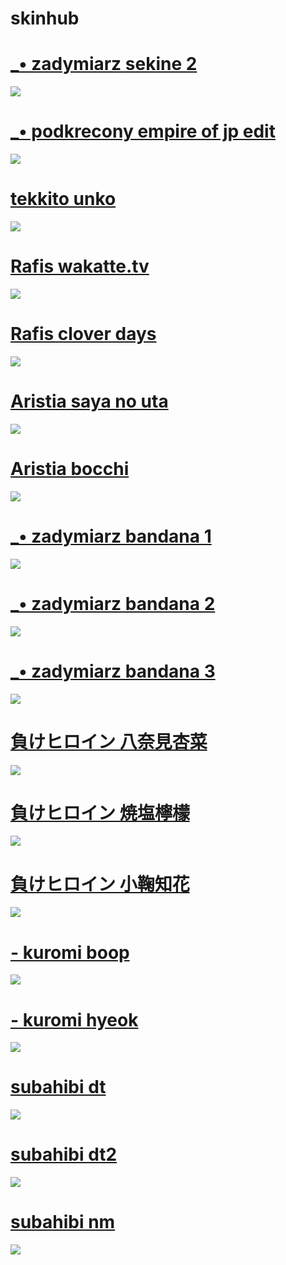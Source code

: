 # skinhub

# [_• zadymiarz sekine 2](https://drive.google.com/file/d/1TBWkoCelx3l6N1Ln1mIcg43Y-rbZnDIt/view?usp=drive_link)
![](https://github.com/user-attachments/assets/bf56dd05-8281-4f5f-915e-973632002d45)

# [_• podkrecony empire of jp edit](https://drive.google.com/file/d/1FVLnJl310ypX3_Gp5vzKmEfv9cGlVwb-/view?usp=drive_link)
![](https://github.com/user-attachments/assets/d59ae296-a087-4aa5-bb31-d8a13360f785)

# [tekkito unko](https://drive.google.com/file/d/1i5H7LsVaoRg9CM0EUpSyYDoD4Gl0GWdC/view?usp=drive_link)
![](https://github.com/user-attachments/assets/14850647-ff09-4ffe-a80d-46883015ebfd)

# [Rafis wakatte.tv](https://drive.google.com/file/d/1lGTI2maUY6bS-m1LiX-Gf9EfB_H07rO1/view?usp=drive_link)
![](https://github.com/user-attachments/assets/925b7150-16ea-4182-a341-7e075adf190d)

# [Rafis clover days](https://drive.google.com/file/d/1EyZ1V84DFYaayk4wRjW7aXHUQxR3FKAI/view?usp=drive_link)
![](https://github.com/user-attachments/assets/4a39ef6c-0a7d-4a01-bb9e-aa9ba7bff7f0)

# [Aristia saya no uta](https://drive.google.com/file/d/1-uyLpk1ujebbh28aa5w-vDBznzRFB1La/view?usp=drive_link)
![](https://github.com/user-attachments/assets/a1d01ed5-9edd-4445-b6a5-e408ae2f0ff3)

# [Aristia bocchi](https://drive.google.com/file/d/13TRQ5pqiaqmwpAPTPbFIuVUkZ9HDZ6aP/view?usp=drive_link)
![](https://github.com/user-attachments/assets/80e5849c-9a25-4ed5-8b3a-c67a1d91ec8a)

# [_• zadymiarz bandana 1](https://drive.google.com/file/d/1A1FliHlv0v2fizDhfC0ltIU7rQhVRwcw/view?usp=drive_link)
![](https://github.com/user-attachments/assets/3cf57cad-409b-4d03-972d-52d9db17be0f)

# [_• zadymiarz bandana 2](https://drive.google.com/file/d/1mpxpHg8s-F7uellK1dGr8FiHFN9NS6WK/view?usp=drive_link)
![](https://github.com/user-attachments/assets/8798f51e-5430-4405-8173-5bee375fb723)

# [_• zadymiarz bandana 3](https://drive.google.com/file/d/1U37FtB_VfPqbSO2JwMWi939Rq1_OJLBH/view?usp=drive_link)
![](https://github.com/user-attachments/assets/a64edc92-951c-48b5-a341-bdb8cba31b3d)

# [負けヒロイン 八奈見杏菜](https://drive.google.com/file/d/1QRhgouCCPdF570n2q0ffp6ylf7jpou-a/view?usp=drive_link)
![](https://github.com/user-attachments/assets/b14e6fdf-198a-4ad1-8fd6-e3c3c0db686c)

# [負けヒロイン 焼塩檸檬](https://drive.google.com/file/d/1si4f5JT2592O0J6FLRXUWuy1a4c919Sw/view?usp=drive_link)
![](https://github.com/user-attachments/assets/0b0b41ea-90a7-4e31-a08a-6e400a1e8ab7)

# [負けヒロイン 小鞠知花](https://drive.google.com/file/d/1PWxjSZUY6Cv5gmmQ5qYkMlBoHoAzRiUA/view?usp=drive_link)
![](https://github.com/user-attachments/assets/56f98396-1453-4cca-8f87-c0bbcb788103)

# [- kuromi boop](https://drive.google.com/file/d/1xXhH-hCGqppE8F0QIH8kSnRIf0RD2H4s/view?usp=drive_link)
![](https://github.com/user-attachments/assets/421bf922-5fac-42c6-916b-479de79a22ce)

# [- kuromi hyeok](https://drive.google.com/file/d/1CNqVM_7xivg0vp7YsHal7uSk9Mt18lir/view?usp=drive_link)
![](https://github.com/user-attachments/assets/823ce4d7-9d45-4e3e-9dde-37e10d6bb9af)

# [subahibi dt](https://drive.google.com/file/d/1hL-a-hWZUGEylFvEcMNh5kqvgeJw1fGT/view?usp=drive_link)
![](https://github.com/user-attachments/assets/33d9b121-1b30-4a72-98f7-8e55c71b7837)

# [subahibi dt2](https://drive.google.com/file/d/1d7W6atL_Jv5sWNeTgKetF4es_ZgMxmyL/view?usp=drive_link)
![](https://github.com/user-attachments/assets/58154210-785b-40f8-950a-1b361eef18cd)

# [subahibi nm](https://drive.google.com/file/d/1Co1VDmD8E_dyksg8sys4DkmlDtRZgI1S/view?usp=drive_link)
![](https://github.com/user-attachments/assets/684fccdf-cce7-41f3-be87-167724ae637e)

